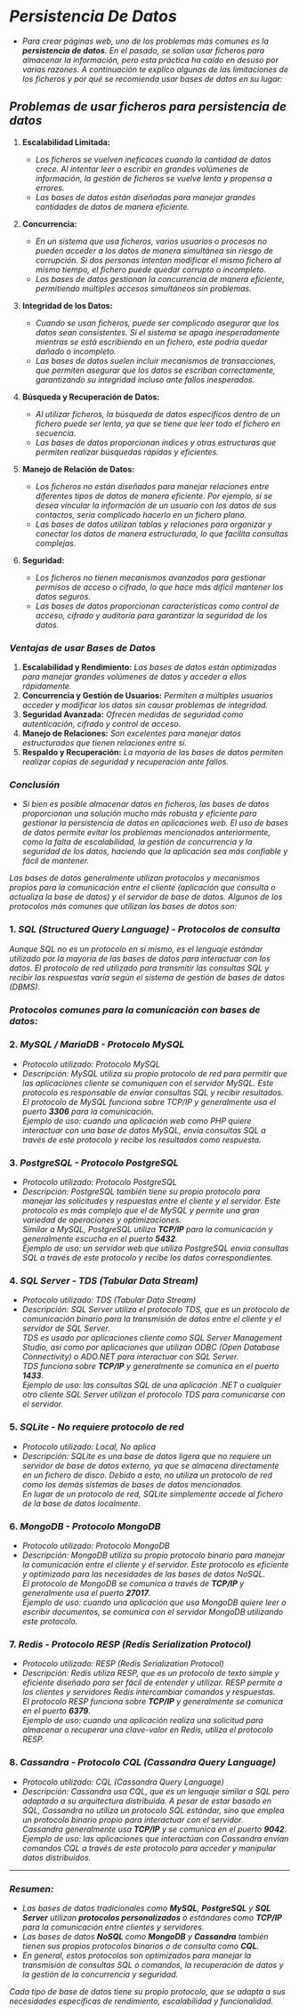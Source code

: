 <!-- Author: Daniel Benjamin Perez Morales -->
<!-- GitHub: https://github.com/DanielBenjaminPerezMoralesDev13 -->
<!-- Gitlab: https://gitlab.com/DanielBenjaminPerezMoralesDev13 -->
<!-- Email: danielperezdev@proton.me -->

# ***Persistencia De Datos***

- *Para crear páginas web, uno de los problemas más comunes es la **persistencia de datos**. En el pasado, se solían usar ficheros para almacenar la información, pero esta práctica ha caído en desuso por varias razones. A continuación te explico algunas de las limitaciones de los ficheros y por qué se recomienda usar bases de datos en su lugar:*

## ***Problemas de usar ficheros para persistencia de datos***

1. **Escalabilidad Limitada:**
   - *Los ficheros se vuelven ineficaces cuando la cantidad de datos crece. Al intentar leer o escribir en grandes volúmenes de información, la gestión de ficheros se vuelve lenta y propensa a errores.*
   - *Las bases de datos están diseñadas para manejar grandes cantidades de datos de manera eficiente.*

2. **Concurrencia:**
   - *En un sistema que usa ficheros, varios usuarios o procesos no pueden acceder a los datos de manera simultánea sin riesgo de corrupción. Si dos personas intentan modificar el mismo fichero al mismo tiempo, el fichero puede quedar corrupto o incompleto.*
   - *Las bases de datos gestionan la concurrencia de manera eficiente, permitiendo múltiples accesos simultáneos sin problemas.*

3. **Integridad de los Datos:**
   - *Cuando se usan ficheros, puede ser complicado asegurar que los datos sean consistentes. Si el sistema se apaga inesperadamente mientras se está escribiendo en un fichero, este podría quedar dañado o incompleto.*
   - *Las bases de datos suelen incluir mecanismos de transacciones, que permiten asegurar que los datos se escriban correctamente, garantizando su integridad incluso ante fallos inesperados.*

4. **Búsqueda y Recuperación de Datos:**
   - *Al utilizar ficheros, la búsqueda de datos específicos dentro de un fichero puede ser lenta, ya que se tiene que leer todo el fichero en secuencia.*
   - *Las bases de datos proporcionan índices y otras estructuras que permiten realizar búsquedas rápidas y eficientes.*

5. **Manejo de Relación de Datos:**
   - *Los ficheros no están diseñados para manejar relaciones entre diferentes tipos de datos de manera eficiente. Por ejemplo, si se desea vincular la información de un usuario con los datos de sus contactos, sería complicado hacerlo en un fichero plano.*
   - *Las bases de datos utilizan tablas y relaciones para organizar y conectar los datos de manera estructurada, lo que facilita consultas complejas.*

6. **Seguridad:**
   - *Los ficheros no tienen mecanismos avanzados para gestionar permisos de acceso o cifrado, lo que hace más difícil mantener los datos seguros.*
   - *Las bases de datos proporcionan características como control de acceso, cifrado y auditoría para garantizar la seguridad de los datos.*

### ***Ventajas de usar Bases de Datos***

1. **Escalabilidad y Rendimiento:** *Las bases de datos están optimizadas para manejar grandes volúmenes de datos y acceder a ellos rápidamente.*
2. **Concurrencia y Gestión de Usuarios:** *Permiten a múltiples usuarios acceder y modificar los datos sin causar problemas de integridad.*
3. **Seguridad Avanzada:** *Ofrecen medidas de seguridad como autenticación, cifrado y control de acceso.*
4. **Manejo de Relaciones:** *Son excelentes para manejar datos estructurados que tienen relaciones entre sí.*
5. **Respaldo y Recuperación:** *La mayoría de las bases de datos permiten realizar copias de seguridad y recuperación ante fallos.*

### ***Conclusión***

- *Si bien es posible almacenar datos en ficheros, las bases de datos proporcionan una solución mucho más robusta y eficiente para gestionar la persistencia de datos en aplicaciones web. El uso de bases de datos permite evitar los problemas mencionados anteriormente, como la falta de escalabilidad, la gestión de concurrencia y la seguridad de los datos, haciendo que la aplicación sea más confiable y fácil de mantener.*

*Las bases de datos generalmente utilizan protocolos y mecanismos propios para la comunicación entre el cliente (aplicación que consulta o actualiza la base de datos) y el servidor de base de datos. Algunos de los protocolos más comunes que utilizan las bases de datos son:*

### 1. *SQL (Structured Query Language) - Protocolos de consulta*  

*Aunque SQL no es un protocolo en sí mismo, es el lenguaje estándar utilizado por la mayoría de las bases de datos para interactuar con los datos. El protocolo de red utilizado para transmitir las consultas SQL y recibir las respuestas varía según el sistema de gestión de bases de datos (DBMS).*

### *Protocolos comunes para la comunicación con bases de datos:*

### 2. *MySQL / MariaDB - Protocolo MySQL*  

- *Protocolo utilizado:* *Protocolo MySQL*  
- *Descripción:* *MySQL utiliza su propio protocolo de red para permitir que las aplicaciones cliente se comuniquen con el servidor MySQL. Este protocolo es responsable de enviar consultas SQL y recibir resultados.*  
   *El protocolo de MySQL funciona sobre TCP/IP y generalmente usa el puerto **3306** para la comunicación.*  
   *Ejemplo de uso: cuando una aplicación web como PHP quiere interactuar con una base de datos MySQL, envía consultas SQL a través de este protocolo y recibe los resultados como respuesta.*

### 3. *PostgreSQL - Protocolo PostgreSQL*  

- *Protocolo utilizado:* *Protocolo PostgreSQL*  
- *Descripción:* *PostgreSQL también tiene su propio protocolo para manejar las solicitudes y respuestas entre el cliente y el servidor. Este protocolo es más complejo que el de MySQL y permite una gran variedad de operaciones y optimizaciones.*  
   *Similar a MySQL, PostgreSQL utiliza **TCP/IP** para la comunicación y generalmente escucha en el puerto **5432**.*  
   *Ejemplo de uso: un servidor web que utiliza PostgreSQL envía consultas SQL a través de este protocolo y recibe los datos correspondientes.*

### 4. *SQL Server - TDS (Tabular Data Stream)*  

- *Protocolo utilizado:* *TDS (Tabular Data Stream)*  
- *Descripción:* *SQL Server utiliza el protocolo TDS, que es un protocolo de comunicación binario para la transmisión de datos entre el cliente y el servidor de SQL Server.*  
   *TDS es usado por aplicaciones cliente como SQL Server Management Studio, así como por aplicaciones que utilizan ODBC (Open Database Connectivity) o ADO.NET para interactuar con SQL Server.*  
   *TDS funciona sobre **TCP/IP** y generalmente se comunica en el puerto **1433**.*  
   *Ejemplo de uso: las consultas SQL de una aplicación .NET o cualquier otro cliente SQL Server utilizan el protocolo TDS para comunicarse con el servidor.*

### 5. *SQLite - No requiere protocolo de red*  

- *Protocolo utilizado:* *Local, No aplica*  
- *Descripción:* *SQLite es una base de datos ligera que no requiere un servidor de base de datos externo, ya que se almacena directamente en un fichero de disco. Debido a esto, no utiliza un protocolo de red como los demás sistemas de bases de datos mencionados.*  
   *En lugar de un protocolo de red, SQLite simplemente accede al fichero de la base de datos localmente.*

### 6. *MongoDB - Protocolo MongoDB*  

- *Protocolo utilizado:* *Protocolo MongoDB*  
- *Descripción:* *MongoDB utiliza su propio protocolo binario para manejar la comunicación entre el cliente y el servidor. Este protocolo es eficiente y optimizado para las necesidades de las bases de datos NoSQL.*  
   *El protocolo de MongoDB se comunica a través de **TCP/IP** y generalmente usa el puerto **27017**.*  
   *Ejemplo de uso: cuando una aplicación que usa MongoDB quiere leer o escribir documentos, se comunica con el servidor MongoDB utilizando este protocolo.*

### 7. *Redis - Protocolo RESP (Redis Serialization Protocol)*  

- *Protocolo utilizado:* *RESP (Redis Serialization Protocol)*  
- *Descripción:* *Redis utiliza RESP, que es un protocolo de texto simple y eficiente diseñado para ser fácil de entender y utilizar. RESP permite a los clientes y servidores Redis intercambiar comandos y respuestas.*  
   *El protocolo RESP funciona sobre **TCP/IP** y generalmente se comunica en el puerto **6379**.*  
   *Ejemplo de uso: cuando una aplicación realiza una solicitud para almacenar o recuperar una clave-valor en Redis, utiliza el protocolo RESP.*

### 8. *Cassandra - Protocolo CQL (Cassandra Query Language)*  

- *Protocolo utilizado:* *CQL (Cassandra Query Language)*  
- *Descripción:* *Cassandra usa CQL, que es un lenguaje similar a SQL pero adaptado a su arquitectura distribuida. A pesar de estar basado en SQL, Cassandra no utiliza un protocolo SQL estándar, sino que emplea un protocolo binario propio para interactuar con el servidor.*  
   *Cassandra generalmente usa **TCP/IP** y se comunica en el puerto **9042**.*  
   *Ejemplo de uso: las aplicaciones que interactúan con Cassandra envían comandos CQL a través de este protocolo para acceder y manipular datos distribuidos.*

---

### *Resumen:*

- *Las bases de datos tradicionales como **MySQL**, **PostgreSQL** y **SQL Server** utilizan **protocolos personalizados** o estándares como **TCP/IP** para la comunicación entre clientes y servidores.*  
- *Las bases de datos **NoSQL** como **MongoDB** y **Cassandra** también tienen sus propios protocolos binarios o de consulta como **CQL**.*  
- *En general, estos protocolos son optimizados para manejar la transmisión de consultas SQL o comandos, la recuperación de datos y la gestión de la concurrencia y seguridad.*

*Cada tipo de base de datos tiene su propio protocolo, que se adapta a sus necesidades específicas de rendimiento, escalabilidad y funcionalidad.*
